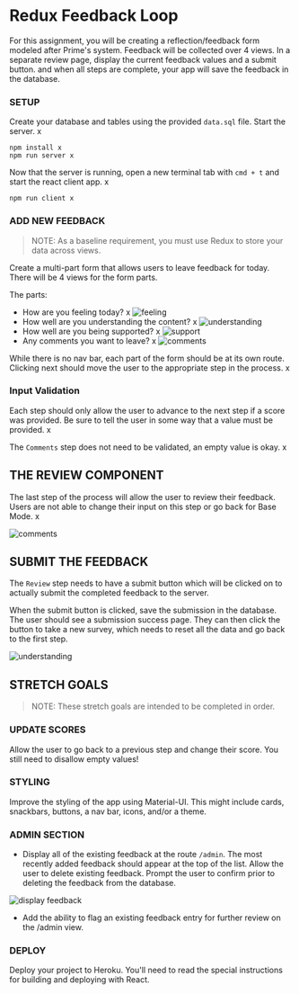 # Redux Feedback Loop

For this assignment, you will be creating a reflection/feedback form modeled after Prime's system. Feedback will be collected over 4 views. In a separate review page, display the current feedback values and a submit button. and when all steps are complete, your app will save the feedback in the database. 

### SETUP

Create your database and tables using the provided `data.sql` file. Start the server. x

```
npm install x
npm run server x 
```

Now that the server is running, open a new terminal tab with `cmd + t` and start the react client app. x

```
npm run client x
```

### ADD NEW FEEDBACK

> NOTE: As a baseline requirement, you must use Redux to store your data across views.

Create a multi-part form that allows users to leave feedback for today. 
There will be 4 views for the form parts.

The parts:
- How are you feeling today? x
![feeling](wireframes/feeling.png)
- How well are you understanding the content? x
![understanding](wireframes/understanding.png)
- How well are you being supported? x
![support](wireframes/supported.png)
- Any comments you want to leave? x
![comments](wireframes/comments.png)

While there is no nav bar, each part of the form should be at its own route. Clicking next should move the user to the appropriate step in the process. x

### Input Validation

Each step should only allow the user to advance to the next step if a score was provided. Be sure to tell the user in some way that a value must be provided. x

The `Comments` step does not need to be validated, an empty value is okay. x

## THE REVIEW COMPONENT

The last step of the process will allow the user to review their feedback. Users are not able to change their input on this step or go back for Base Mode.  x

![comments](wireframes/review-active.png)

## SUBMIT THE FEEDBACK

The `Review` step needs to have a submit button which will be clicked on to actually submit the completed feedback to the server.

When the submit button is clicked, save the submission in the database. The user should see a submission success page. They can then click the button to take a new survey, which needs to reset all the data and go back to the first step. 

![understanding](wireframes/page-five.png)


## STRETCH GOALS

> NOTE: These stretch goals are intended to be completed in order.

### UPDATE SCORES

Allow the user to go back to a previous step and change their score. You still need to disallow empty values!

### STYLING
Improve the styling of the app using Material-UI. This might include cards, snackbars, buttons, a nav bar, icons, and/or a theme. 

### ADMIN SECTION

- Display all of the existing feedback at the route `/admin`. The most recently added feedback should appear at the top of the list. Allow the user to delete existing feedback. Prompt the user to confirm prior to deleting the feedback from the database.

![display feedback](wireframes/admin.png)

- Add the ability to flag an existing feedback entry for further review on the /admin view.

### DEPLOY
Deploy your project to Heroku. You'll need to read the special instructions for building and deploying with React. 
